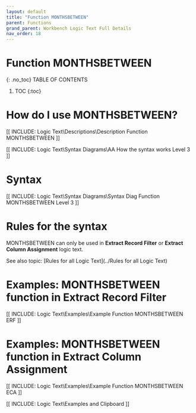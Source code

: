 ```yaml
---
layout: default
title: "Function MONTHSBETWEEN"
parent: Functions
grand_parent: Workbench Logic Text Full Details
nav_order: 18
---
```

# Function MONTHSBETWEEN
{: .no_toc}
TABLE OF CONTENTS 
1. TOC
{:toc}  

# How do I use MONTHSBETWEEN? 

[[ INCLUDE: Logic Text\Descriptions\Description Function MONTHSBETWEEN ]]

[[ INCLUDE: Logic Text\Syntax Diagrams\AA How the syntax works Level 3 ]]

# Syntax 

[[ INCLUDE: Logic Text\Syntax Diagrams\Syntax Diag Function MONTHSBETWEEN Level 3 ]]

# Rules for the syntax 

MONTHSBETWEEN can only be used in **Extract Record Filter** or **Extract Column Assignment** logic text.

See also topic: [Rules for all Logic Text](../Rules for all Logic Text) 

# Examples: MONTHSBETWEEN function in Extract Record Filter 

[[ INCLUDE: Logic Text\Examples\Example Function MONTHSBETWEEN ERF ]]

# Examples: MONTHSBETWEEN function in Extract Column Assignment 

[[ INCLUDE: Logic Text\Examples\Example Function MONTHSBETWEEN ECA ]]

[[ INCLUDE: Logic Text\Examples and Clipboard ]]

